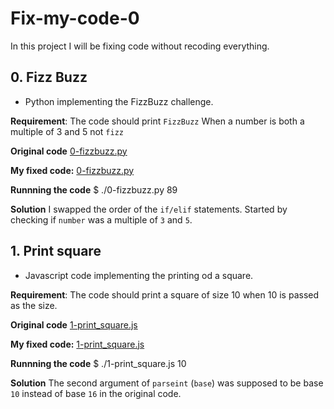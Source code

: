 # Fix-my-code-0
In this project I will be fixing code without recoding everything.

## 0. Fizz Buzz
* Python implementing the FizzBuzz challenge.

**Requirement**: The code should print `FizzBuzz` When a number is both a multiple of 3 and 5 not `fizz`

**Original code**
[0-fizzbuzz.py](https://github.com/holbertonschool/0x00-Fix_My_Code_Challenge/blob/master/0-fizzbuzz.py)

**My fixed code:**
[0-fizzbuzz.py](./0-fizzbuzz.py)

**Runnning the code**
$ ./0-fizzbuzz.py 89

**Solution**
I swapped the order of the `if/elif` statements. Started by checking if `number` was a multiple of `3` and `5`.

## 1. Print square
* Javascript code implementing the printing od a square.

**Requirement**: The code should print a square of size 10 when 10 is passed as the size.

**Original code**
[1-print_square.js](https://github.com/holbertonschool/0x00-Fix_My_Code_Challenge/blob/master/1-print_square.js)

**My fixed code:**
[1-print_square.js](./1-print_square.js)

**Runnning the code**
$ ./1-print_square.js 10

**Solution**
The second argument of `parseint` (`base`) was supposed to be base `10` instead of base `16` in the original code.

